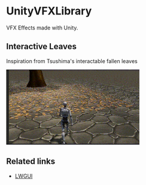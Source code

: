 # UnityVFXLibrary

VFX Effects made with Unity.

## Interactive Leaves

Inspiration from Tsushima's interactable fallen leaves

![](Doc/Asset/Interactive_Leaves.gif)

## Related links

- [LWGUI](https://github.com/JasonMa0012/LWGUI)
